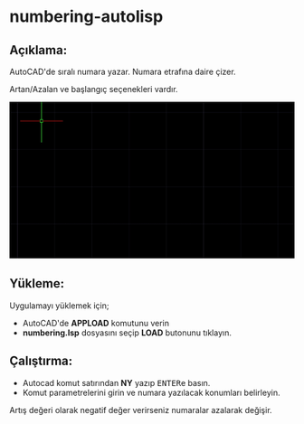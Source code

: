 # numbering-autolisp
## Açıklama:
AutoCAD'de sıralı numara yazar. Numara etrafına daire çizer.

Artan/Azalan ve başlangıç seçenekleri vardır.

![Uygulama](https://github.com/akcansoft/numbering-autolisp/blob/main/numbering-lsp.gif)
## Yükleme:
Uygulamayı yüklemek için;
* AutoCAD'de **APPLOAD** komutunu verin
* **numbering.lsp** dosyasını seçip **LOAD** butonunu tıklayın.

## Çalıştırma:
* Autocad komut satırından **NY** yazıp <kbd>ENTER</kbd>e basın.
* Komut parametrelerini girin ve numara yazılacak konumları belirleyin.

Artış değeri olarak negatif değer verirseniz numaralar azalarak değişir.
